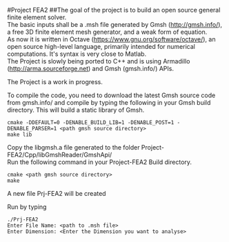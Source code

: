 #Project FEA2
##The goal of the project is to build an open source general finite element solver.  
The basic inputs shall be a .msh file generated by Gmsh (http://gmsh.info/), a free 3D finite element mesh generator,  and a weak form of equation.  
As now it is written in Octave (https://www.gnu.org/software/octave/), an open source high-level language, primarily intended for numerical computations. It's syntax is very close to Matlab.  
The Project is slowly being ported to C++ and is using Armadillo (http://arma.sourceforge.net) and Gmsh (gmsh.info/) APIs.   
  
The Project is a work in progress.  
  
To compile the code, you need to download the latest Gmsh source code from gmsh.info/ and compile  by typing the following in your Gmsh build directory. This will build a static library of Gmsh.  

    cmake -DDEFAULT=0 -DENABLE_BUILD_LIB=1 -DENABLE_POST=1 -DENABLE_PARSER=1 <path gmsh source directory>
    make lib
    
Copy the libgmsh.a file generated to the folder Project-FEA2/Cpp/libGmshReader/GmshApi/  
Run the following command in your Project-FEA2 Build directory.

    cmake <path gmsh source directory>
    make
    
A new file Prj-FEA2 will be created

Run by typing

    ./Prj-FEA2
    Enter File Name: <path to .msh file>
    Enter Dimension: <Enter the Dimension you want to analyse>



